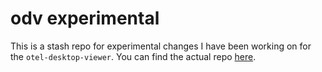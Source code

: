 # odv experimental

This is a stash repo for experimental changes I have been working on for the `otel-desktop-viewer`. You can find the actual repo [here](https://github.com/CtrlSpice/otel-desktop-viewer).
